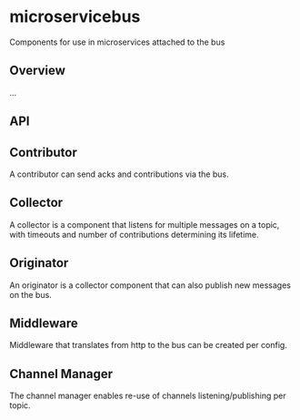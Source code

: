 # microservicebus

Components for use in microservices attached to the bus

## Overview

...

## API

## Contributor

A contributor can send acks and contributions via the bus.

## Collector

A collector is a component that listens for multiple messages on a topic, with timeouts and number of contributions determining its lifetime.

## Originator

An originator is a collector component that can also publish new messages on the bus.

## Middleware

Middleware that translates from http to the bus can be created per config.

## Channel Manager

The channel manager enables re-use of channels listening/publishing per topic.
